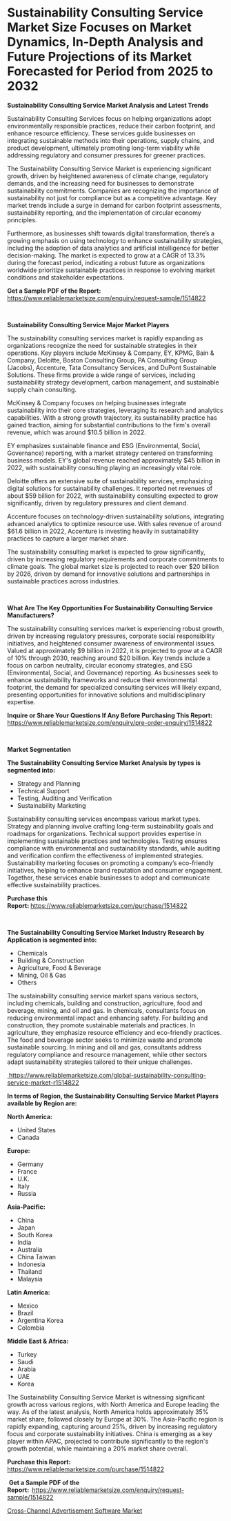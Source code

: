 <p><h1>Sustainability Consulting Service Market Size Focuses on Market Dynamics, In-Depth Analysis and Future Projections of its Market Forecasted for Period from 2025 to 2032</h1></p><p><strong>Sustainability Consulting Service Market Analysis and Latest Trends</strong></p>
<p><p>Sustainability Consulting Services focus on helping organizations adopt environmentally responsible practices, reduce their carbon footprint, and enhance resource efficiency. These services guide businesses on integrating sustainable methods into their operations, supply chains, and product development, ultimately promoting long-term viability while addressing regulatory and consumer pressures for greener practices.</p><p>The Sustainability Consulting Service Market is experiencing significant growth, driven by heightened awareness of climate change, regulatory demands, and the increasing need for businesses to demonstrate sustainability commitments. Companies are recognizing the importance of sustainability not just for compliance but as a competitive advantage. Key market trends include a surge in demand for carbon footprint assessments, sustainability reporting, and the implementation of circular economy principles.</p><p>Furthermore, as businesses shift towards digital transformation, there’s a growing emphasis on using technology to enhance sustainability strategies, including the adoption of data analytics and artificial intelligence for better decision-making. The market is expected to grow at a CAGR of 13.3% during the forecast period, indicating a robust future as organizations worldwide prioritize sustainable practices in response to evolving market conditions and stakeholder expectations.</p></p>
<p><strong>Get a Sample PDF of the Report:&nbsp;</strong> <a href="https://www.reliablemarketsize.com/enquiry/request-sample/1514822?utm_campaign=2795&utm_medium=2&utm_source=Github&utm_content=ia&utm_term=29032025&utm_id=sustainability-consulting-service">https://www.reliablemarketsize.com/enquiry/request-sample/1514822</a></p>
<p>&nbsp;</p>
<p><strong>Sustainability Consulting Service Major Market Players</strong></p>
<p><p>The sustainability consulting services market is rapidly expanding as organizations recognize the need for sustainable strategies in their operations. Key players include McKinsey & Company, EY, KPMG, Bain & Company, Deloitte, Boston Consulting Group, PA Consulting Group (Jacobs), Accenture, Tata Consultancy Services, and DuPont Sustainable Solutions. These firms provide a wide range of services, including sustainability strategy development, carbon management, and sustainable supply chain consulting.</p><p>McKinsey & Company focuses on helping businesses integrate sustainability into their core strategies, leveraging its research and analytics capabilities. With a strong growth trajectory, its sustainability practice has gained traction, aiming for substantial contributions to the firm's overall revenue, which was around $10.5 billion in 2022.</p><p>EY emphasizes sustainable finance and ESG (Environmental, Social, Governance) reporting, with a market strategy centered on transforming business models. EY's global revenue reached approximately $45 billion in 2022, with sustainability consulting playing an increasingly vital role.</p><p>Deloitte offers an extensive suite of sustainability services, emphasizing digital solutions for sustainability challenges. It reported net revenues of about $59 billion for 2022, with sustainability consulting expected to grow significantly, driven by regulatory pressures and client demand.</p><p>Accenture focuses on technology-driven sustainability solutions, integrating advanced analytics to optimize resource use. With sales revenue of around $61.6 billion in 2022, Accenture is investing heavily in sustainability practices to capture a larger market share.</p><p>The sustainability consulting market is expected to grow significantly, driven by increasing regulatory requirements and corporate commitments to climate goals. The global market size is projected to reach over $20 billion by 2026, driven by demand for innovative solutions and partnerships in sustainable practices across industries.</p></p>
<p>&nbsp;</p>
<p><strong>What Are The Key Opportunities For Sustainability Consulting Service Manufacturers?</strong></p>
<p><p>The sustainability consulting services market is experiencing robust growth, driven by increasing regulatory pressures, corporate social responsibility initiatives, and heightened consumer awareness of environmental issues. Valued at approximately $9 billion in 2022, it is projected to grow at a CAGR of 10% through 2030, reaching around $20 billion. Key trends include a focus on carbon neutrality, circular economy strategies, and ESG (Environmental, Social, and Governance) reporting. As businesses seek to enhance sustainability frameworks and reduce their environmental footprint, the demand for specialized consulting services will likely expand, presenting opportunities for innovative solutions and multidisciplinary expertise.</p></p>
<p><strong>Inquire or Share Your Questions If Any Before Purchasing This Report:</strong> <a href="https://www.reliablemarketsize.com/enquiry/pre-order-enquiry/1514822?utm_campaign=2795&utm_medium=2&utm_source=Github&utm_content=ia&utm_term=29032025&utm_id=sustainability-consulting-service">https://www.reliablemarketsize.com/enquiry/pre-order-enquiry/1514822</a></p>
<p>&nbsp;</p>
<p><strong>Market Segmentation</strong></p>
<p><strong>The Sustainability Consulting Service Market Analysis by types is segmented into:</strong></p>
<p><ul><li>Strategy and Planning</li><li>Technical Support</li><li>Testing, Auditing and Verification</li><li>Sustainability Marketing</li></ul></p>
<p><p>Sustainability consulting services encompass various market types. Strategy and planning involve crafting long-term sustainability goals and roadmaps for organizations. Technical support provides expertise in implementing sustainable practices and technologies. Testing ensures compliance with environmental and sustainability standards, while auditing and verification confirm the effectiveness of implemented strategies. Sustainability marketing focuses on promoting a company’s eco-friendly initiatives, helping to enhance brand reputation and consumer engagement. Together, these services enable businesses to adopt and communicate effective sustainability practices.</p></p>
<p><strong>Purchase this Report:&nbsp;</strong><a href="https://www.reliablemarketsize.com/purchase/1514822?utm_campaign=2795&utm_medium=2&utm_source=Github&utm_content=ia&utm_term=29032025&utm_id=sustainability-consulting-service">https://www.reliablemarketsize.com/purchase/1514822</a></p>
<p>&nbsp;</p>
<p><strong>The Sustainability Consulting Service Market Industry Research by Application is segmented into:</strong></p>
<p><ul><li>Chemicals</li><li>Building & Construction</li><li>Agriculture, Food & Beverage</li><li>Mining, Oil & Gas</li><li>Others</li></ul></p>
<p><p>The sustainability consulting service market spans various sectors, including chemicals, building and construction, agriculture, food and beverage, mining, and oil and gas. In chemicals, consultants focus on reducing environmental impact and enhancing safety. For building and construction, they promote sustainable materials and practices. In agriculture, they emphasize resource efficiency and eco-friendly practices. The food and beverage sector seeks to minimize waste and promote sustainable sourcing. In mining and oil and gas, consultants address regulatory compliance and resource management, while other sectors adapt sustainability strategies tailored to their unique challenges.</p></p>
<p><a href="https://www.reliablemarketsize.com/global-sustainability-consulting-service-market-r1514822?utm_campaign=2795&utm_medium=2&utm_source=Github&utm_content=ia&utm_term=29032025&utm_id=sustainability-consulting-service">&nbsp;https://www.reliablemarketsize.com/global-sustainability-consulting-service-market-r1514822</a></p>
<p><strong>In terms of Region, the Sustainability Consulting Service Market Players available by Region are:</strong></p>
<p>
    <p> <strong> North America: </strong>
        <ul>
            <li>United States</li>
            <li>Canada</li>
        </ul>
        </p> 
    <p> <strong> Europe: </strong>
        <ul>
            <li>Germany</li>
            <li>France</li>
            <li>U.K.</li>
            <li>Italy</li>
            <li>Russia</li>
        </ul>
        </p> 
    <p> <strong> Asia-Pacific: </strong>
        <ul>
            <li>China</li>
            <li>Japan</li>
            <li>South Korea</li>
            <li>India</li>
            <li>Australia</li>
            <li>China Taiwan</li>
            <li>Indonesia</li>
            <li>Thailand</li>
            <li>Malaysia</li>
        </ul>
        </p> 
    <p> <strong> Latin America: </strong>
        <ul>
            <li>Mexico</li>
            <li>Brazil</li>
            <li>Argentina Korea</li>
            <li>Colombia</li>
        </ul>
        </p> 
    <p> <strong> Middle East & Africa: </strong>
        <ul>
            <li>Turkey</li>
            <li>Saudi</li>
            <li>Arabia</li>
            <li>UAE</li>
            <li>Korea</li>
        </ul>
    </p>
    </p>
<p><p>The Sustainability Consulting Service Market is witnessing significant growth across various regions, with North America and Europe leading the way. As of the latest analysis, North America holds approximately 35% market share, followed closely by Europe at 30%. The Asia-Pacific region is rapidly expanding, capturing around 25%, driven by increasing regulatory focus and corporate sustainability initiatives. China is emerging as a key player within APAC, projected to contribute significantly to the region's growth potential, while maintaining a 20% market share overall.</p></p>
<p><strong>Purchase this Report: </strong><a href="https://www.reliablemarketsize.com/purchase/1514822?utm_campaign=2795&utm_medium=2&utm_source=Github&utm_content=ia&utm_term=29032025&utm_id=sustainability-consulting-service">https://www.reliablemarketsize.com/purchase/1514822</a></p>
<p>&nbsp;<strong>Get a Sample PDF of the Report:&nbsp;&nbsp;</strong><a href="https://www.reliablemarketsize.com/enquiry/request-sample/1514822?utm_campaign=2795&utm_medium=2&utm_source=Github&utm_content=ia&utm_term=29032025&utm_id=sustainability-consulting-service">https://www.reliablemarketsize.com/enquiry/request-sample/1514822</a></p>
<p><strong></strong></p>
<p><p><a href="https://github.com/leyesamilej/Market-Research-Report-List-1/blob/main/cross-channel-advertisement-software-market.md?utm_campaign=2795&utm_medium=2&utm_source=Github&utm_content=ia&utm_term=29032025&utm_id=sustainability-consulting-service">Cross-Channel Advertisement Software Market</a></p></p>